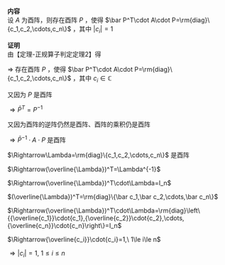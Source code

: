 **内容**  
设 $A$ 为酉阵，则存在酉阵 $P$ ，使得 $\bar P^T\cdot A\cdot P=\rm{diag}\{c_1,c_2,\cdots,c_n\}$ ，其中 $|c_i|=1$  
  
**证明**  
由【定理-正规算子判定定理2】得  
  
$\Rightarrow$ 存在酉阵 $P$ ，使得 $\bar P^T\cdot A\cdot P=\rm{diag}\{c_1,c_2,\cdots,c_n\}$ ，其中 $c_i\in\mathbb{C}$  
  
又因为 $P$ 是酉阵  
  
$\Rightarrow\bar P^T=P^{-1}$  
  
又因为酉阵的逆阵仍然是酉阵、酉阵的乘积仍是酉阵  
  
$\Rightarrow\bar P^{-1}\cdot A\cdot P$ 是酉阵  
  
$\Rightarrow\Lambda=\rm{diag}\{c_1,c_2,\cdots,c_n\}$ 是酉阵  
  
$\Rightarrow(\overline{\Lambda})^T=\Lambda^{-1}$  
  
$\Rightarrow(\overline{\Lambda})^T\cdot\Lambda=I_n$  
  
$(\overline{\Lambda})^T=\rm{diag}\{\bar c_1,\bar c_2,\cdots,\bar c_n\}$  
  
$\Rightarrow(\overline{\Lambda})^T\cdot\Lambda=\rm{diag}\left\{{\overline{c_1}}\cdot{c_1},{\overline{c_2}}\cdot{c_2},\cdots,{\overline{c_n}}\cdot{c_n}\right\}=I_n$  
  
$\Rightarrow{\overline{c_i}}\cdot{c_i}=1,\ 1\le i\le n$  
  
$\Rightarrow\vert c_i\vert=1,\ 1\le i\le n$  
  
